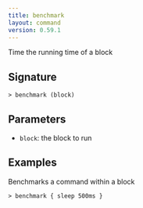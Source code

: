 ```yaml
---
title: benchmark
layout: command
version: 0.59.1
---
```


Time the running time of a block

## Signature

```> benchmark (block)```

## Parameters

 -  `block`: the block to run

## Examples

Benchmarks a command within a block
```shell
> benchmark { sleep 500ms }
```
